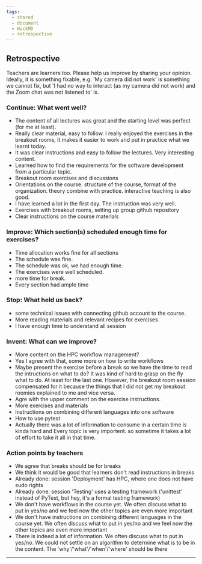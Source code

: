 ```yaml
---
tags:
  - shared
  - document
  - HackMD
  - retrospective 
---
```


## Retrospective

Teachers are learners too. Please help us improve by sharing your opinion.
Ideally, it is something fixable, e.g. 'My camera did not work' is something
we cannot fix, but 'I had no way to interact (as my camera did not work) and the Zoom chat was not listened to' is.

### Continue: What went well?

- The content of all lectures was great and the starting level was perfect (for me at least).
- Really clear material, easy to follow. I really enjoyed the exercises in the breakout rooms, it makes it easier to work and put in practice what we learnt today.
- It was clear instructions and easy to follow the lectures. Very interesting content.
- Learned how to find the requirements for the software development from a particular topic.
- Breakout room exercises and discussions
- Orientations on the course. structure of the course, format of the organization. theory combine with practice. interactive teaching is also good.
- I have learned a lot in the first day. The instruction was very well.
- Exercises with breakout rooms, setting up group github repository
- Clear instructions on the course materials

### Improve: Which section(s) scheduled enough time for exercises?

- Time allocation works fine for all sections
- The schedule was fine.
- The schedule was ok, we had enough time.
- The exercises were well scheduled.
- more time for break.
- Every section had ample time

### Stop: What held us back?

- some technical issues with connecting github account to the course.
- More reading materials and relevant recipes for exercises
- I have enough time to understand all session

### Invent: What can we improve?

- More content on the HPC workflow management?
- Yes I agree with that, some more on how to write workflows
- Maybe present the exercise before a break so we have the time to read the intructions on what to do? It was kind of hard to grasp on the fly what to do. At least for the last one. However, the breakout room session compensated for it because the things that I did not get my breakout roomies explained to me and vice versa.
- Agre with the upper comment on the exercise instructions.
- More exercises and materials
- Instructions on combining different languages into one software
- How to use pytest
- Actually there was a lot of information to consume in a certain time is kinda hard and Every topic is very importent. so sometime it takes a lot of effort to take it all in that time.

### Action points by teachers

- We agree that breaks should be for breaks
- We think it would be good that learners don't read instructions in breaks
- Already done: session 'Deployment' has HPC, where one does not have sudo rights
- Already done: session 'Testing' uses a testing framework ('unittest' instead
  of PyTest, but hey, it's a formal testing framework)
- We don't have workflows in the course yet.
  We often discuss what to put in yes/no
  and we feel now the other topics are even more important
- We don't have instructions on combining different languages in the course yet.
  We often discuss what to put in yes/no
  and we feel now the other topics are even more important
- There is indeed a lot of information.
  We often discuss what to put in yes/no.
  We could not settle on an algorithm to determine what is to be in the content.
  The 'why'/'what'/'when'/'where' should be there

---
